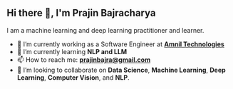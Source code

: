 ## Hi there 👋, I'm Prajin Bajracharya

<!--
**theprajin/theprajin** is a ✨ _special_ ✨ repository because its `README.md` (this file) appears on your GitHub profile.

Here are some ideas to get you started:

- 🔭 I’m currently working on ...


- 🤔 I’m looking for help with ...
- 💬 Ask me about ...

- 😄 Pronouns: ...
- ⚡ Fun fact: ...
-->
I am a machine learning and deep learning practitioner and learner.

- 🔭 I’m currently working as a Software Engineer at [**Amnil Technologies**](https://www.amniltech.com/)
- 🌱 I’m currently learning **NLP and LLM**
- 📫 How to reach me: **prajinbajra@gmail.com**
- 👯 I’m looking to collaborate on **Data Science**, **Machine Learning**, **Deep Learning**, **Computer Vision**, and **NLP**.
